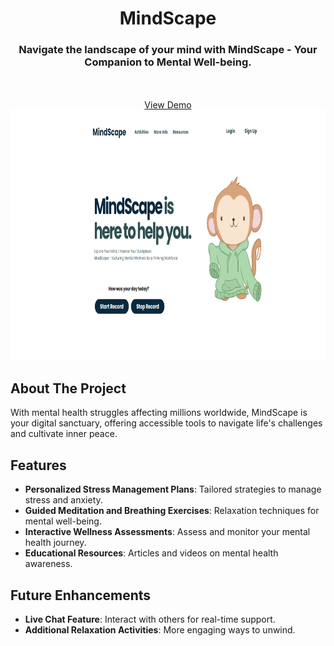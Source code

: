 <h1 align="center"> MindScape </h1>
<h3 align="center"> Navigate the landscape of your mind with MindScape - Your Companion to Mental Well-being.
 </h3>
<p align="center">
    <br />
    <br />
    <a href="https://parag000.github.io/HackDavis2024-MindScape/">View Demo</a>
    <img src="img/display.png" alt="description of image" width="600" height="400">
  </p>
</p>

## About The Project 
<p>With mental health struggles affecting millions worldwide, MindScape is your digital sanctuary, offering accessible tools to navigate life's challenges and cultivate inner peace.

</p>


## Features
- **Personalized Stress Management Plans**: Tailored strategies to manage stress and anxiety.
- **Guided Meditation and Breathing Exercises**: Relaxation techniques for mental well-being.
- **Interactive Wellness Assessments**: Assess and monitor your mental health journey.
- **Educational Resources**: Articles and videos on mental health awareness.

## Future Enhancements
- **Live Chat Feature**: Interact with others for real-time support.
- **Additional Relaxation Activities**: More engaging ways to unwind.
